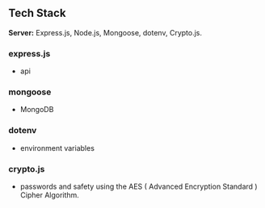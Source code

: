 ## Tech Stack

**Server:** Express.js, Node.js, Mongoose, dotenv, Crypto.js.

### express.js
- api

### mongoose
- MongoDB

### dotenv
- environment variables

### crypto.js
- passwords and safety using the AES ( Advanced Encryption Standard ) Cipher Algorithm.

